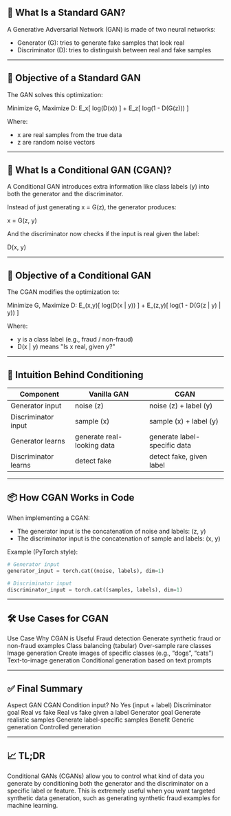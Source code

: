 ## 🎯 What Is a Standard GAN?

A Generative Adversarial Network (GAN) is made of two neural networks:
- Generator (G): tries to generate fake samples that look real
- Discriminator (D): tries to distinguish between real and fake samples

---

## 🎯 Objective of a Standard GAN

The GAN solves this optimization:

Minimize G, Maximize D:
E_x[ log(D(x)) ] + E_z[ log(1 - D(G(z))) ]

Where:
- x are real samples from the true data
- z are random noise vectors

---

## 🚀 What Is a Conditional GAN (CGAN)?

A Conditional GAN introduces extra information like class labels (y) into both the generator and the discriminator.

Instead of just generating x = G(z), the generator produces:

x = G(z, y)

And the discriminator now checks if the input is real given the label:

D(x, y)

---

## 🎯 Objective of a Conditional GAN

The CGAN modifies the optimization to:

Minimize G, Maximize D:
E_(x,y)[ log(D(x | y)) ] + E_(z,y)[ log(1 - D(G(z | y) | y)) ]

Where:
- y is a class label (e.g., fraud / non-fraud)
- D(x | y) means "Is x real, given y?"

---

## 🧠 Intuition Behind Conditioning

| Component | Vanilla GAN | CGAN |
|-----------|-------------|------|
| Generator input | noise (z) | noise (z) + label (y) |
| Discriminator input | sample (x) | sample (x) + label (y) |
| Generator learns | generate real-looking data | generate label-specific data |
| Discriminator learns | detect fake | detect fake, given label |

---

## 📦 How CGAN Works in Code

When implementing a CGAN:
- The generator input is the concatenation of noise and labels: (z, y)
- The discriminator input is the concatenation of sample and labels: (x, y)

Example (PyTorch style):

```python
# Generator input
generator_input = torch.cat((noise, labels), dim=1)

# Discriminator input
discriminator_input = torch.cat((samples, labels), dim=1)
```

---

## 🛠️ Use Cases for CGAN

Use Case	Why CGAN is Useful
Fraud detection	Generate synthetic fraud or non-fraud examples
Class balancing (tabular)	Over-sample rare classes
Image generation	Create images of specific classes (e.g., “dogs”, “cats”)
Text-to-image generation	Conditional generation based on text prompts

---

## ✅ Final Summary

Aspect	GAN	CGAN
Condition input?	No	Yes (input + label)
Discriminator goal	Real vs fake	Real vs fake given a label
Generator goal	Generate realistic samples	Generate label-specific samples
Benefit	Generic generation	Controlled generation

---

## 📈 TL;DR

Conditional GANs (CGANs) allow you to control what kind of data you generate by conditioning both the generator and the discriminator on a specific label or feature.
This is extremely useful when you want targeted synthetic data generation, such as generating synthetic fraud examples for machine learning.
